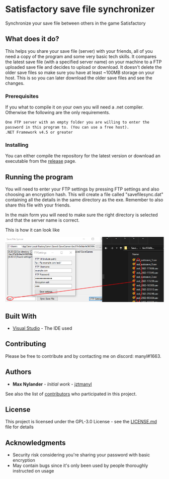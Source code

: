 # Satisfactory save file synchronizer
Synchronize your save file between others in the game Satisfactory

## What does it do?

This helps you share your save file (server) with your friends, all of you need a copy of the program and some very basic tech skills. It compares the latest save file (with a specified server name) on your machine to a FTP uploaded save file and decides to upload or download. It doesn't delete the older save files so make sure you have at least ~100MB storage on your host. This is so you can later download the older save files and see the changes.
### Prerequisites

If you what to compile it on your own you will need a .net compiler. Otherwise the following are the only requirements.

```
One FTP server with an empty folder you are willing to enter the password in this program to. (You can use a free host).
.NET Framework v4.5 or greater
```

### Installing

You can either compile the repository for the latest version or download an executable from the [release](https://github.com/jztmanyl/SatisfactorySaveFileSyncer/releases/) page.

## Running the program

You will need to enter your FTP settings by pressing FTP settings and also choosing an encryption hash. This will create a file called "savefilesync.dat" containing all the details in the same directory as the exe. Remember to also share this file with your friends.

In the main form you will need to make sure the right directory is selected and that the server name is correct.

This is how it can look like

![Image of example](example.png)


## Built With

* [Visual Studio](https://visualstudio.microsoft.com/) - The IDE used

## Contributing

Please be free to contribute and by contacting me on discord: manyl#1663.

## Authors

* **Max Nylander** - *Initial work* - [jztmanyl](https://github.com/jztmanyl)

See also the list of [contributors](https://github.com/jztmanyl/SatisfactorySaveFileSyncer/contributors) who participated in this project.

## License

This project is licensed under the GPL-3.0 License - see the [LICENSE.md](LICENSE.md) file for details

## Acknowledgments

* Security risk considering you're sharing your password with basic encryption
* May contain bugs since it's only been used by people thoroughly instructed on usage
